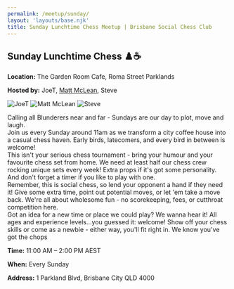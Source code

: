 ```yaml
---
permalink: /meetup/sunday/
layout: 'layouts/base.njk'
title: Sunday Lunchtime Chess Meetup | Brisbane Social Chess Club
---
```


<section class="px-4 max-w-3xl">
  <h2 class="text-center text-xl md:text-2xl font-semibold text-indigo-200 mb-3">
    Sunday Lunchtime Chess ♟️☕
  </h2>
  <p class="text-gray-200 text-sm"><strong>Location:</strong> The Garden Room Cafe, Roma Street Parklands</p>
  <p class="text-gray-200 text-sm">
    <strong>Hosted by:</strong> JoeT,
    <a href="https://github.com/LuckyNotGood" class="text-blue-400 hover:text-blue-500">Matt McLean</a>, Steve
  </p>
  <div class="flex justify-center gap-4 flex-wrap mt-2">
    <img
      src="https://avatars.githubusercontent.com/u/873384?s=400&v=4"
      alt="JoeT"
      class="max-w-[150px] rounded-lg"
    />
    <img
      src="https://avatars.githubusercontent.com/u/172946035?v=4"
      alt="Matt McLean"
      class="max-w-[150px] rounded-lg"
    />
    <img
      src="https://avatars.githubusercontent.com/u/873384?s=400&v=4"
      alt="Steve"
      class="max-w-[150px] rounded-lg"
    />
  </div>
  <p class="text-sm leading-relaxed">
    Calling all Blunderers near and far - Sundays are our day to plot, move and laugh. <br />
    Join us every Sunday around 11am as we transform a city coffee house into a casual chess haven. Early birds, latecomers, and every bird in between is welcome! <br />
    This isn't your serious chess tournament - bring your humour and your favourite chess set from home. We need at least half our chess crew rocking unique sets every week! Extra props if it's got some personality. And don't forget a timer if you like to play with one. <br />
    Remember, this is social chess, so lend your opponent a hand if they need it! Give some extra time, point out potential moves, or let 'em take a move back. We're all about wholesome fun - no scorekeeping, fees, or cutthroat competition here. <br />
    Got an idea for a new time or place we could play? We wanna hear it! All ages and experience levels...you guessed it: welcome! Show off your chess skills or come as a newbie - either way, you'll fit right in. We know you've got the chops
  </p>
  <p class="text-gray-200 text-sm"><strong>Time:</strong> 11:00 AM – 2:00 PM AEST</p>
  <p class="text-gray-200 text-sm"><strong>When:</strong> Every Sunday</p>
  <p class="text-gray-200 text-sm"><strong>Address:</strong> 1 Parkland Blvd, Brisbane City QLD 4000</p>
  <div class="mt-4">
    <!-- TODO -->
    <!-- <iframe
      src=""
      class="w-full h-64 rounded-lg border-0"
      allowfullscreen=""
      loading="lazy"
    ></iframe> -->
  </div>
</section>
